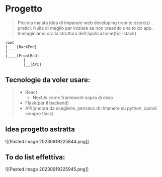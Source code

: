 # Progetto
> Piccola malata idea di imparare web developing tramite esercizi pratici.
> Nulla di meglio per iniziare se non creando una to do app.
> Immaginiamo ora la struttura dell'applicazione(full-stack)
> 
> 
``` 	
root
|____[BackEnd]
|
|____[FrontEnd]
		|
		|__[API]
```

## Tecnologie da voler usare:
> - React
> 	- NextJs come framework sopra di esso
> - Flask(per il backend)
> - API(ancora da scegliere, pensavo di rimanere su python, quindi sempre flask)
## Idea progetto astratta
![[Pasted image 20230919225844.png]]
## To do list effettiva: 
![[Pasted image 20230919225945.png]]